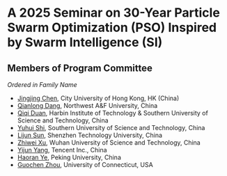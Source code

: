 # A 2025 Seminar on 30-Year Particle Swarm Optimization (PSO) Inspired by Swarm Intelligence (SI)

## Members of Program Committee

*Ordered in Family Name*

 
* [Jingjing Chen](https://scholars.cityu.edu.hk/en/persons/jingjing-chen(4263a2bd-a1bc-4d3a-ad44-8cf83c35ce07).html), City University of Hong Kong, HK (China)
* [Qianlong Dang](https://lxy.nwafu.edu.cn/szdw/4d19c48381ad49e097167e7049563e7e.htm), Northwest A&F University, China
* [Qiqi Duan](https://scholar.google.com/citations?user=a3BJ54cAAAAJ&hl=en), Harbin Institute of Technology & Southern University of Science and Technology, China
* [Yuhui Shi](https://shop.elsevier.com/books/swarm-intelligence/eberhart/978-1-55860-595-4), Southern University of Science and Technology, China
* [Lijun Sun](https://scholar.google.com/citations?hl=en&user=Q-mGpFUAAAAJ), Shenzhen Technology University, China
* [Zhiwei Xu](https://jaywayxu.github.io/), Wuhan University of Science and Technology, China
* [Yijun Yang](https://stevenyangyj.github.io/), Tencent Inc., China
* [Haoran Ye](https://henry-yeh.github.io/), Peking University, China
* [Guochen Zhou](https://scholar.google.com/citations?user=TQu92D8AAAAJ&hl=en), University of Connecticut, USA
